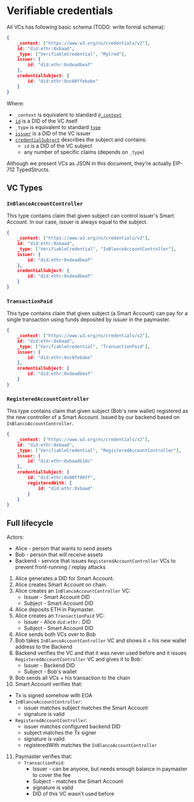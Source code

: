 # Verifiable credentials

All VCs has following basic schema (TODO: write formal schema):

```json
{
    _context: ["https://www.w3.org/ns/credentials/v2"],
    id: "did:ethr:0xbaad",
    _type: ["VerifiableCredential", "MyCred"],
    issuer: {
        id: "did:ethr:0xdeadbeaf"
    },
    credentialSubject: {
        id: "did:ethr:0xc00ffebabe"
    }
}
```

Where:
* `_context` is equivalent to standard [`@_context`](https://www.w3.org/TR/vc-data-model/#_contexts)
* [`id`](https://www.w3.org/TR/vc-data-model/#identifiers) is a DID of the VC itself
* `_type` is equivalent to standard [`type`](https://www.w3.org/TR/vc-data-model/#types)
* [`issuer`](https://www.w3.org/TR/vc-data-model/#issuer) is a DID of the VC issuer
* [`credentialSubject`](https://www.w3.org/TR/vc-data-model/#credential-subject) describes the subject and contains:
  * `id` is a DID of the VC subject
  * any number of specific claims (depends on `_type`)

Although we present VCs as JSON in this document, they're actually EIP-712 TypedStructs.

## VC Types

### `InBlancoAccountController`

This type contains claim that given subject can control issuer's Smart Account. In our case, issuer is always equal to the subject.

```json
{
    _context: ["https://www.w3.org/ns/credentials/v2"],
    id: "did:ethr:0xbaad",
    _type: ["VerifiableCredential", "InBlancoAccountController"],
    issuer: {
        id: "did:ethr:0xdeadbeaf"
    },
    credentialSubject: {
        id: "did:ethr:0xdeadbeaf"
    }
}
```

### `TransactionPaid`

This type contains claim that given subject (a Smart Account) can pay for a single transaction using funds deposited by issuer in the paymaster.

```json
{
    _context: ["https://www.w3.org/ns/credentials/v2"],
    id: "did:ethr:0xbaad",
    _type: ["VerifiableCredential", "TransactionPaid"],
    issuer: {
        id: "did:ethr:0xc0febabe"
    },
    credentialSubject: {
        id: "did:ethr:0xdeadbeaf"
    }
}
```

### `RegisteredAccountController`

This type contains claim that given subject (Bob's new wallet) registered as the new controller of a Smart Account. Issued by our backend based on `InBlancoAccountController`.

```json
{
    _context: ["https://www.w3.org/ns/credentials/v2"],
    id: "did:ethr:0xbaad",
    _type: ["VerifiableCredential", "RegisteredAccountController"],
    issuer: {
        id: "did:ethr:0xbaadb10c"
    },
    credentialSubject: {
        id: "did:ethr:0x00ff00ff",
        registeredWith: {
            id: "did:ethr:0xbaad"
        }
    }
}
```

## Full lifecycle

Actors:
* Alice - person that wants to send assets
* Bob - person that will receive assets
* Backend - service that issues `RegisteredAccountController` VCs to prevent front-running / replay attacks


1. Alice generates a DID for Smart Account.
2. Alice creates Smart Account on chain.
3. Alice creates an `InBlancoAccountController` VC:
   * Issuer - Smart Account DID
   * Subject - Smart Account DID
4. Alice deposits ETH in Paymaster.
5. Alice creates an `TransactionPaid` VC:
   * Issuer - Alice `did:ethr:` DID
   * Subject - Smart Account DID
6. Alice sends both VCs over to Bob
7. Bob takes `InBlancoAccountController` VC and shows it + his new wallet address to the Backend
8. Backend verifies the VC and that it was never used before and it issues `RegisteredAccountController` VC and gives it to Bob:
   * Issuer - Backend DID
   * Subject - Bob's wallet
9.  Bob sends all VCs + his transaction to the chain
10. Smart Account verifies that:
  * Tx is signed somehow with EOA
  * `InBlancoAccountController`:
    * issuer matches subject matches the Smart Account
    * signature is valid
  * `RegisteredAccountController`:
    * issuer matches configured backend DID
    * subject matches the Tx signer
    * signature is valid
    * registeredWith matches the `InBlancoAccountController`
11. Paymaster verifies that:
    * `TransactionPaid`:
      * Issuer - can be anyone, but needs enough balance in paymaster to cover the fee
      * Subject - matches the Smart Account
      * signature is valid
      * DID of this VC wasn't used before